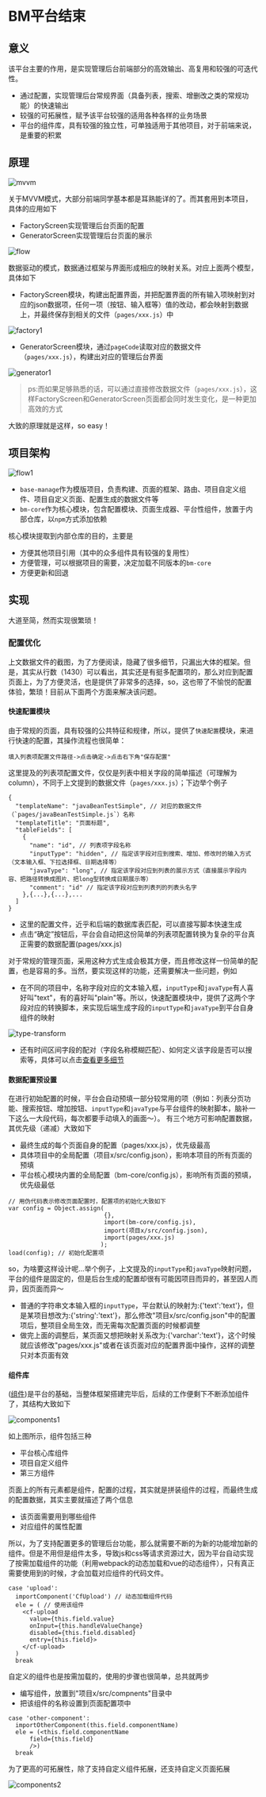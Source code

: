 # BM平台结束

## 意义

该平台主要的作用，是实现管理后台前端部分的高效输出、高复用和较强的可迭代性。

* 通过配置，实现管理后台常规界面（具备列表，搜索、增删改之类的常规功能）的快速输出
* 较强的可拓展性，赋予该平台较强的适用各种各样的业务场景
* 平台的组件库，具有较强的独立性，可单独适用于其他项目，对于前端来说，是重要的积累

## 原理

![mvvm](images/mvvm.png)

关于MVVM模式，大部分前端同学基本都是耳熟能详的了。而其套用到本项目，具体的应用如下

* FactoryScreen实现管理后台页面的配置
* GeneratorScreen实现管理后台页面的展示

![flow](images/flow.png)

数据驱动的模式，数据通过框架与界面形成相应的映射关系。对应上面两个模型，具体如下

* FactoryScreen模块，构建出配置界面，并把配置界面的所有输入项映射到对应的json数据项，任何一项（按钮、输入框等）值的改动，都会映射到数据上，并最终保存到相关的文件（`pages/xxx.js`）中

![factory1](images/factory1.png)

* GeneratorScreen模块，通过`pageCode`读取对应的数据文件（`pages/xxx.js`），构建出对应的管理后台界面

![generator1](images/generator1.png)

>ps:而如果足够熟悉的话，可以通过直接修改数据文件（`pages/xxx.js`），这样FactoryScreen和GeneratorScreen页面都会同时发生变化，是一种更加高效的方式

大致的原理就是这样，so easy！

## 项目架构

![flow1](images/flow1.png)

* `base-manage`作为模版项目，负责构建、页面的框架、路由、项目自定义组件、项目自定义页面、配置生成的数据文件等
* `bm-core`作为核心模块，包含配置模块、页面生成器、平台性组件，放置于内部仓库，以`npm`方式添加依赖

核心模块提取到内部仓库的目的，主要是

* 方便其他项目引用（其中的众多组件具有较强的复用性）
* 方便管理，可以根据项目的需要，决定加载不同版本的`bm-core`
* 方便更新和回退

## 实现

大道至简，然而实现很繁琐！

### 配置优化

上文数据文件的截图，为了方便阅读，隐藏了很多细节，只漏出大体的框架。但是，其实从行数（1430）可以看出，其实还是有挺多配置项的，那么对应到配置页面上，为了方便灵活，也是提供了非常多的选择，so，这也带了不愉悦的配置体验，繁琐！目前从下面两个方面来解决该问题。

#### 快速配置模块

由于常规的页面，具有较强的公共特征和规律，所以，提供了`快速配置`模块，来进行快速的配置，其操作流程也很简单：

```
填入列表项配置文件路径->点击确定->点击右下角"保存配置"
```

这里提及的列表项配置文件，仅仅是列表中相关字段的简单描述（可理解为column），不同于上文提到的数据文件（`pages/xxx.js`）；下边举个例子

```
{
  "templateName": "javaBeanTestSimple", // 对应的数据文件（`pages/javaBeanTestSimple.js`）名称
  "templateTitle": "页面标题",
  "tableFields": [
    {
      "name": "id", // 列表项字段名称
      "inputType": "hidden", // 指定该字段对应到搜索、增加、修改时的输入方式（文本输入框、下拉选择框、日期选择等）
      "javaType": "long", // 指定该字段对应到列表的展示方式（直接展示字段内容、把路径转换成图片、把long型转换成日期展示等）
      "comment": "id" // 指定该字段对应到列表列的列表头名字
    },{...},{...},...
  ]
}
```

* 这里的配置文件，近乎和后端的数据库表匹配，可以直接写脚本快速生成
* 点击“确定”按钮后，平台会自动把这份简单的列表项配置转换为复杂的平台真正需要的数据配置(pages/xxx.js)

对于常规的管理页面，采用这种方式生成会极其方便，而且修改这样一份简单的配置，也是容易的多。当然，要实现这样的功能，还需要解决一些问题，例如

* 在不同的项目中，名称字段对应的文本输入框，`inputType`和`javaType`有人喜好叫"text"，有的喜好叫"plain"等。所以，快速配置模块中，提供了这两个字段对应的转换脚本，来实现后端生成字段的`inputType`和`javaType`到平台自身组件的映射

![type-transform](images/type-transform.png)

* 还有时间区间字段的配对（字段名称模糊匹配）、如何定义该字段是否可以搜索等，具体可以点击[查看更多细节](#setting.md)

#### 数据配置预设置

在进行初始配置的时候，平台会自动预填一部分较常用的项（例如：列表分页功能、搜索按钮、增加按钮、`inputType`和`javaType`与平台组件的映射脚本，脑补一下这么一大段代码，每次都要手动填入的画面～）。
有三个地方可影响配置数据，其优先级（递减）大致如下

* 最终生成的每个页面自身的配置（pages/xxx.js），优先级最高
* 具体项目中的全局配置（项目x/src/config.json），影响本项目的所有页面的预填
* 平台核心模块内置的全局配置（bm-core/config.js），影响所有页面的预填，优先级最低

```
// 用伪代码表示修改页面配置时，配置项的初始化大致如下
var config = Object.assign(
                           {},
                           import(bm-core/config.js),
                           import(项目x/src/config.json),
                           import(pages/xxx.js)
                          );
load(config); // 初始化配置项
```

so，为啥要这样设计呢...举个例子，上文提及的`inputType`和`javaType`映射问题，平台的组件是固定的，但是后台生成的配置却很有可能因项目而异的，甚至因人而异，因页面而异～

* 普通的字符串文本输入框的`inputType`，平台默认的映射为:{'text':'text'}，但是某项目想改为:{'string':'text'}，那么修改"项目x/src/config.json"中的配置项后，整项目全局生效，而无需每次配置页面的时候都调整
* 做完上面的调整后，某页面又想把映射关系改为:{'varchar':'text'}，这个时候就应该修改"pages/xxx.js"或者在该页面对应的配置界面中操作，这样的调整只对本页面有效

#### 组件库

([组件](#setting.md))是平台的基础，当整体框架搭建完毕后，后续的工作便剩下不断添加组件了，其结构大致如下

![components1](images/components1.png)

如上图所示，组件包括三种

* 平台核心库组件
* 项目自定义组件
* 第三方组件

页面上的所有元素都是组件，配置的过程，其实就是拼装组件的过程，而最终生成的配置数据，其实主要就描述了两个信息

* 该页面需要用到哪些组件
* 对应组件的属性配置

所以，为了支持配置更多的管理后台功能，那么就需要不断的为新的功能增加新的组件。但是不用但是组件太多，导致js和css等请求资源过大，因为平台自动实现了按需加载组件的功能（利用webpack的动态加载和vue的动态组件），只有真正需要使用到的时候，才会加载对应组件的代码文件。

```
case 'upload':
  importComponent('CfUpload') // 动态加载组件代码
  ele = ( // 使用该组件
    <cf-upload
      value={this.field.value}
      onInput={this.handleValueChange}
      disabled={this.field.disabled}
      entry={this.field}>
    </cf-upload>
  )
  break
```

自定义的组件也是按需加载的，使用的步骤也很简单，总共就两步

* 编写组件，放置到"项目x/src/compnents"目录中
* 把该组件的名称设置到页面配置项中

```
case 'other-component':
  importOtherComponent(this.field.componentName)
  ele = (<this.field.componentName
      field={this.field}
      />)
  break
```

为了更高的可拓展性，除了支持自定义组件拓展，还支持自定义页面拓展

![components2](images/components2.png)

